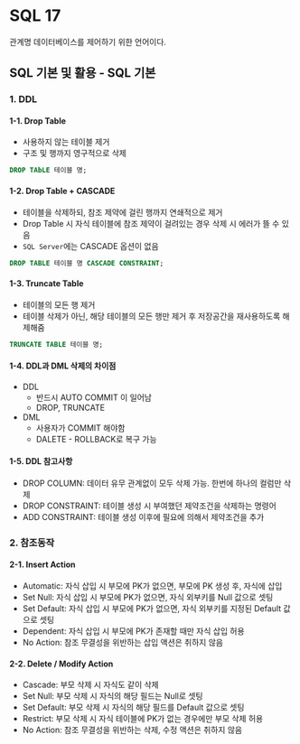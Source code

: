 # SQL 17

관계명 데이터베이스를 제어하기 위한 언어이다.

## SQL 기본 및 활용 - SQL 기본

### 1. DDL

#### 1-1. Drop Table

- 사용하지 않는 테이블 제거
- 구조 및 행까지 영구적으로 삭제

```sql
DROP TAbLE 테이블 명;
```

#### 1-2. Drop Table + CASCADE 

- 테이블을 삭제하되, 참조 제약에 걸린 행까지 연쇄적으로 제거
- Drop Table 시 자식 테이블에 참조 제약이 걸려있는 경우 삭제 시 에러가 뜰 수 있음
- `SQL Server`에는 CASCADE 옵션이 없음

```sql
DROP TABLE 테이블 명 CASCADE CONSTRAINT;
```

#### 1-3. Truncate Table

- 테이블의 모든 행 제거
- 테이블 삭제가 아닌, 해당 테이블의 모든 행만 제거 후 저장공간을 재사용하도록 해제해줌

```sql
TRUNCATE TABLE 테이블 명;
```

#### 1-4. DDL과 DML 삭제의 차이점

- DDL
  - 반드시 AUTO COMMIT 이 일어남
  - DROP, TRUNCATE
- DML 
  - 사용자가 COMMIT 해야함
  - DALETE - ROLLBACK로 복구 가능

#### 1-5. DDL 참고사항

- DROP COLUMN: 데이터 유무 관계없이 모두 삭제 가능. 한번에 하나의 컬럼만 삭제
- DROP CONSTRAINT: 테이블 생성 시 부여했던 제약조건을 삭제하는 명령어
- ADD CONSTRAINT: 테이블 생성 이후에 필요에 의해서 제약조건을 추가

### 2. 참조동작

#### 2-1. Insert Action

- Automatic: 자식 삽입 시 부모에 PK가 없으면, 부모에 PK 생성 후, 자식에 삽입
- Set Null: 자식 삽입 시 부모에 PK가 없으면, 자식 외부키를 Null 값으로 셋팅
- Set Default: 자식 삽입 시 부모에 PK가 없으면, 자식 외부키를 지정된 Default 값으로 셋팅
- Dependent: 자식 삽입 시 부모에 PK가 존재할 때만 자식 삽입 허용
- No Action: 참조 무결성을 위반하는 삽입 액션은 취하지 않음

#### 2-2. Delete / Modify Action

- Cascade: 부모 삭제 시 자식도 같이 삭제
- Set Null: 부모 삭제 시 자식의 해당 필드는 Null로 셋팅
- Set Default: 부모 삭제 시 자식의 해당 필드를 Default 값으로 셋팅
- Restrict: 부모 삭제 시 자식 테이블에 PK가 없는 경우에만 부모 삭제 허용
- No Action: 참조 무결성을 위반하는 삭제, 수정 액션은 취하지 않음